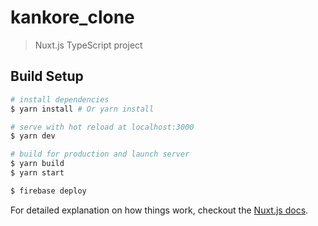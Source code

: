 # kankore_clone

> Nuxt.js TypeScript project

## Build Setup

```bash
# install dependencies
$ yarn install # Or yarn install

# serve with hot reload at localhost:3000
$ yarn dev

# build for production and launch server
$ yarn build
$ yarn start

$ firebase deploy

```

For detailed explanation on how things work, checkout the [Nuxt.js docs](https://github.com/nuxt/nuxt.js).
